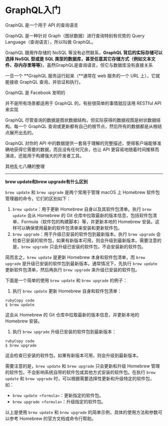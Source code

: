 # GraphQL入门

GraphQL 是一个用于 API 的查询语言

GraphQL 是一种针对 Graph（图状数据）进行查询特别有优势的 Query Language（查询语言），所以叫做 GraphQL。

GraphQL 跟用作存储的 NoSQL 等没有必然联系，**GraphQL 背后的实际存储可以选择 NoSQL 型或是 SQL 类型的数据库，甚至任意其它存储方式（例如文本文件、存内存里等等）**。虽然GraphQL是查询语言，但它与数据库没有直接关系

一旦一个 **GraphQL 服务运行起来（**通常在 web 服务的一个 URL 上），它就能接收 GraphQL 查询，并验证和执行。

GraphQL 是 Facebook 发明的

并不是所有场景都适用于 GraphQL 的，有些很简单的事情就应该用 RESTful API 来实现

GraphQL 尽管查询的数据是图状数据结构，但实际获得的数据视图是树状数据结构。每一个 GraphQL 查询或更新都有自己的根节点，然后所有的数据都是从根结点展开出去的。

GraphQL 对你的 API 中的数据提供一套易于理解的完整描述，使得客户端能够准确地获得它需要的数据，而且没有任何冗余，也让 API 更容易地随着时间推移而演进，还能用于构建强大的开发者工具。



其他乱七八糟的整理

------

**brew update和brew upgrade有什么区别**

`brew update` 和 `brew upgrade` 是两个常用于管理 macOS 上 Homebrew 软件包管理器的命令，它们的区别如下：

1. `brew update`：用于更新 Homebrew 自身以及其软件包清单。执行 `brew update` 会从 Homebrew 的 Git 仓库中拉取最新的版本信息，包括软件包清单、Formula（软件包的构建脚本）等，并更新本地的 Homebrew 安装。这样可以确保使用最新的软件包清单来安装和更新软件包。
2. `brew upgrade`：用于升级已安装的软件包到最新版本。执行 `brew upgrade` 会检查已安装的软件包，如果有新版本可用，则会升级到最新版本。需要注意的是，`brew upgrade` 只会升级已安装的软件包，不会安装新的软件包。

简而言之，`brew update` 是更新 Homebrew 本身和软件包清单，而 `brew upgrade` 是升级已安装的软件包到最新版本。通常情况下，先执行 `brew update` 更新软件包清单，然后再执行 `brew upgrade` 来升级已安装的软件包。



下面是一个简单的使用 `brew update` 和 `brew upgrade` 的例子：

1. 执行 `brew update` 更新 Homebrew 自身和软件包清单：

```
rubyCopy code
$ brew update
```

这会从 Homebrew 的 Git 仓库中拉取最新的版本信息，并更新本地的 Homebrew 安装。

1. 执行 `brew upgrade` 升级已安装的软件包到最新版本：

```
rubyCopy code
$ brew upgrade
```

这会检查已安装的软件包，如果有新版本可用，则会升级到最新版本。

需要注意的是，`brew update` 和 `brew upgrade` 只会更新和升级 Homebrew 管理的软件包，不会影响系统自带的软件包或其他方式安装的软件包。在执行 `brew update` 和 `brew upgrade` 时，可以根据需要选择性更新和升级特定的软件包，如：

- `brew update <formula>`：更新指定的软件包。
- `brew upgrade <formula>`：升级指定的软件包。

以上是使用 `brew update` 和 `brew upgrade` 的简单示例，具体的使用方法和参数可以参考 Homebrew 的官方文档或命令行帮助。